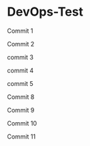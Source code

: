 # DevOps-Test

Commit 1

Commit 2

commit 3

commit 4

commit 5

Commit 8

Commit 9

Commit 10 

Commit 11



